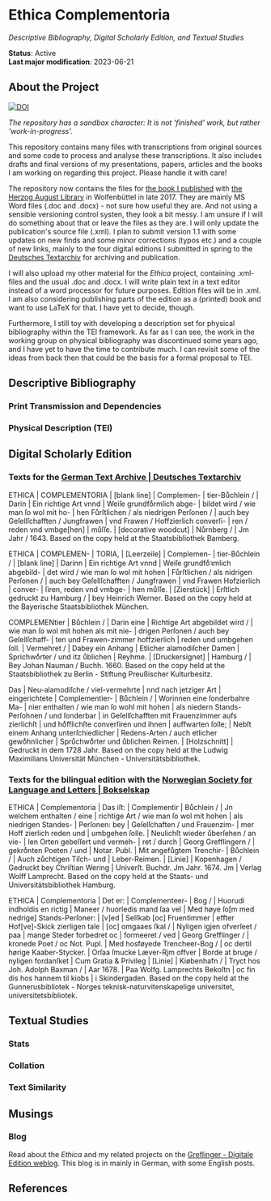 # Ethica Complementoria

*Descriptive Bibliography, Digital Scholarly Edition, and Textual Studies* 

**Status**: Active  
**Last major modification**: 2023-06-21

## About the Project

[![DOI](https://zenodo.org/badge/72852871.svg)](https://zenodo.org/badge/latestdoi/72852871)

*The repository has a sandbox character: It is not 'finished' work, but rather 'work-in-progress'.*

This repository contains many files with transcriptions from original sources and some code to process and analyse these transcriptions. It also includes drafts and final versions of my presentations, papers, articles and the books I am working on regarding this project. Please handle it with care!

The repository now contains the files for [the book I published](http://diglib.hab.de/ebooks/ed000738/start.htm) with [the Herzog August Library](http://www.hab.de/) in Wolfenbüttel in late 2017. They are mainly MS Word files (.doc and .docx) - not sure how useful they are. And not using a sensible versioning control systen, they look a bit messy. I am unsure if I will do something about that or leave the files as they are. I will only update the publication's source file (.xml). I plan to submit version 1.1 with some updates on new finds and some minor corrections (typos etc.) and a couple of new links, mainly to the four digital editions I submitted in spring to the [Deutsches Textarchiv](http://www.deutschestextarchiv.de/) for archiving and publication.

I will also upload my other material for the *Ethica* project, containing .xml-files and the usual .doc and .docx. I will write plain text in a text editor instead of a word processor for future purposes. Edition files will be in .xml. I am also considering publishing parts of the edition as a (printed) book and want to use LaTeX for that. I have yet to decide, though.

Furthermore, I still toy with developing a description set for physical bibliography within the TEI framework. As far as I can see, the work in the working group on physical bibliography was discontinued some years ago, and I have yet to have the time to contribute much. I can revisit some of the ideas from back then that could be the basis for a formal proposal to TEI.

## Descriptive Bibliography

### Print Transmission and Dependencies

### Physical Description (TEI)

## Digital Scholarly Edition

### Texts for the [German Text Archive | Deutsches Textarchiv](http://www.deutschestextarchiv.de/)

ETHICA | COMPLEMENTORIA | [blank line] | Complemen- | tier-Buͤchlein / | Darin | Ein richtige Art vnnd | Weiſe grundfoͤrmlich abge- | bildet wird / wie man ſo wol mit ho- | hen Fuͤrſtlichen / als niedrigen Perſonen / | auch bey Geſellſchafften / Jungfrawen | vnd Frawen / Hoffzierlich converſi- | ren / reden vnd vmbge[hen] | muͤſſe. | [decorative woodcut] | Nuͤrnberg / | Jm Jahr / 1643.
Based on the copy held at the Staatsbibliothek Bamberg.

ETHICA | COMPLEMEN- | TORIA, | [Leerzeile] | Complemen- | tier-Buͤchlein / | [blank line] | Darinn | Ein richtige Art vnnd | Weiſe grundfoͤꝛmlich abgebild- | det wird / wie man ſo wol mit hohen | Fuͤrſtlichen / als nidrigen Perſonen / | auch bey Geſellſchafften / Jungfrawen | vnd Frawen Hofzierlich | conver- | ſiren, reden vnd vmbge- | hen muͤſſe. | [Zierstück] | Erſtlich gedruckt zu Hamburg / | bey Heinrich Werner.
Based on the copy held at the Bayerische Staatsbibliothek München.

COMPLEMENtier | Buͤchlein / | Darin eine | Richtige Art abgebildet wird / | wie man ſo wol mit hohen als mit nie- | drigen Perſonen / auch bey Geſellſchaff- | ten und Frawen-zimmer hoffzierlich | reden und umbgehen ſoll. | Vermehret / | Dabey ein Anhang | Etlicher alamodiſcher Damen | Sprichwoͤrter / und itz uͤblichen | Reyhme. | [Druckersignet] | Hamburg / | Bey Johan Nauman / Buchh. 1660.
Based on the copy held at the Staatsbibliothek zu Berlin - Stiftung Preußischer Kulturbesitz.

Das | Neu-alamodiſche / viel-vermehrte | nnd nach jetziger Art | eingerichtete | Complementier- | Buͤchlein / | Worinnen eine ſonderbahre Ma- | nier enthalten / wie man ſo wohl mit hohen | als niedern Stands-Perſohnen / und ſonderbar | in Geſellſchafften mit Frauenzimmer aufs zierlichſt | und hoͤfflichſte converſiren und ihnen | auffwarten ſolle; | Nebſt einem Anhang unterſchiedlicher | Redens-Arten / auch etlicher gewoͤhnlicher | Spruͤchwoͤrter und uͤblichen Reimen. | [Holzschnitt] | Gedruckt in dem 1728 Jahr.
Based on the copy held at the Ludwig Maximilians Universität München - Universitätsbibliothek.

### Texts for the bilingual edition with the [Norwegian Society for Language and Letters | Bokselskap](https://www.bokselskap.no/)

ETHICA | Complementoria | Das iſt: | Complementir | Buͤchlein / | Jn welchem enthalten / eine | richtige Art / wie man ſo wol mit hohen | als niedrigen Standes- | Perſonen: bey | Geſelſchaften / und Frauenzim- | mer Hoff zierlich reden und | umbgehen ſolle. | Neulichſt wieder uͤberſehen / an vie- | len Orten gebeſſert und vermeh- | ret / durch | Georg Grefflingern / | gekroͤnten Poeten / und | Notar. Publ. | Mit angefuͤgtem Trenchir- | Buͤchlein / | Auch zuͤchtigen Tiſch- und | Leber-Reimen. | [Linie] | Kopenhagen / Gedruckt bey Chriſtian Wering | Univerſt. Buchdr. Jm Jahr. 1674. Jm | Verlag Wolff Lamprecht.
Based on the copy held at the Staats- und Universitätsbibliothek Hamburg.

ETHICA | Complementoria | Det er: | Complementeer- | Bog / | Huorudi indholdis en rictig | Maneer / huorledis mand ſaa vel | Med høye ſo[m med nedrige] Stands-Perſoner: | [v]ed | Selſkab [oc] Fruentimmer | effter Hof[ve]-Skick zierligen tale | [oc] omgaaes ſkal / | Nyligen igjen ofverſeet / paa | mange Steder forbedret oc | formeeret / ved | Georg Grefflinger / | kronede Poet / oc Not. Pupl. | Med hosføyede Trencheer-Bog / | oc dertil hørige Kaaber-Stycker. | Orſaa ſmucke Læver-Rjm offver | Borde at bruge / nyligen fordanſket | Cum Gratia & Privileg | [Linie] | Kiøbenhafn / | Tryct hos Joh. Adolph Baxman / | Aar 1678. | Paa Wolfg. Lamprechts Bekoſtn | oc fin dis hos hannem til kiobs | i Skindergaden.
Based on the copy held at the Gunnerusbibliotek - Norges teknisk-naturvitenskapelige universitet, universitetsbibliotek.

## Textual Studies

### Stats

### Collation

### Text Similarity

## Musings

### Blog

Read about the *Ethica* and my related projects on the [Greflinger - Digitale Edition weblog](https://greflinger.hypotheses.org/). This blog is in mainly in German, with some English posts.

## References
